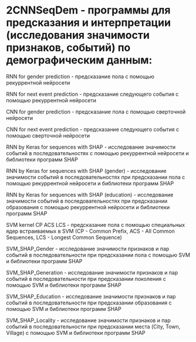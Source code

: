 # 2CNNSeqDem - программы для предсказания и интерпретации (исследования значимости признаков, событий) по демографическим данным:

 
RNN for gender prediction - предсказание пола с помощью рекуррентной нейросети
 
RNN for next event prediction - предсказание следующего события с помощью рекуррентной нейросети
 
СNN for gender prediction - предсказание пола с помощью сверточной нейросети
 
СNN for next event prediction - предсказание следующего события с помощью сверточной нейросети

RNN by Keras for sequences with SHAP - исследование значимости событий в последовательностях с помощью рекуррентной нейросети и библиотеки программ SHAP

RNN by Keras for sequences with SHAP (gender) - исследование значимости событий в последовательностях при предсказании пола с помощью рекуррентной нейросети и библиотеки программ SHAP

RNN by Keras for sequences with SHAP (education) - исследование значимости событий в последовательностях при предсказании образования с помощью рекуррентной нейросети и библиотеки программ SHAP

SVM kernel CP ACS LCS - предсказание пола с помощью специальных ядер встраиваемых в SVM (CP - Common Prefix, ACS - All Common Sequences, LCS - Longest Common Sequence)

SVM_SHAP_Gender - исследование значимости признаков и пар событий в последовательности при предсказании пола с помощью SVM и библиотеки программ SHAP

SVM_SHAP_Generation - исследование значимости признаков и пар событий в последовательности при предсказании поколения с помощью SVM и библиотеки программ SHAP

SVM_SHAP_Education - исследование значимости признаков и пар событий в последовательности при предсказании образования с помощью SVM и библиотеки программ SHAP

SVM_SHAP_Locality - исследование значимости признаков и пар событий в последовательности при предсказании места (City, Town, Village) с помощью SVM и библиотеки программ SHAP
